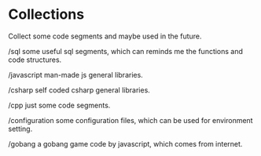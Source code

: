 Collections
===========

Collect some code segments and maybe used in the future.

/sql
some useful sql segments, which can reminds me the functions and code structures.

/javascript
man-made js general libraries.

/csharp
self coded csharp general libraries.

/cpp
just some code segments.

/configuration
some configuration files, which can be used for environment setting.

/gobang
a gobang game code by javascript, which comes from internet.
